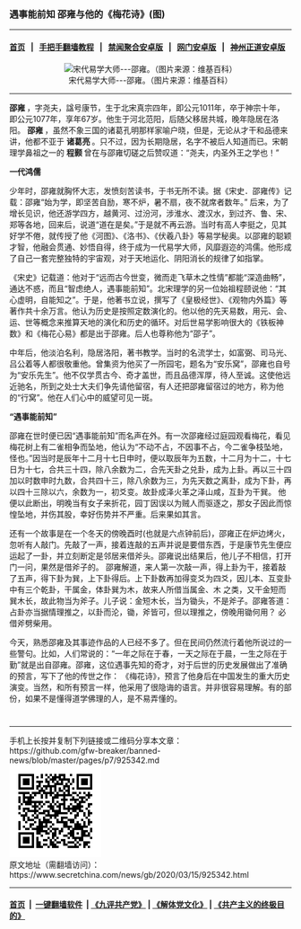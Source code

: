 ### 遇事能前知 邵雍与他的《梅花诗》(图)
------------------------

#### [首页](https://github.com/gfw-breaker/banned-news/blob/master/README.md) &nbsp;&nbsp;|&nbsp;&nbsp; [手把手翻墙教程](https://github.com/gfw-breaker/guides/wiki) &nbsp;&nbsp;|&nbsp;&nbsp; [禁闻聚合安卓版](https://github.com/gfw-breaker/bn-android) &nbsp;&nbsp;|&nbsp;&nbsp; [网门安卓版](https://github.com/oGate2/oGate) &nbsp;&nbsp;|&nbsp;&nbsp; [神州正道安卓版](https://github.com/SzzdOgate/update) 



<div class="article_right" style="fone-color:#000">
 <p style="text-align:center">
  <img alt="宋代易学大师---邵雍。（图片来源：维基百科）" src="http://img2.secretchina.com/pic/2017/6-6/p1730951a700939290-ss.jpg" style="height:337px; width:600px"/>
  <br>
   宋代易学大师---邵雍。（图片来源：维基百科）
   <span id="hideid" name="hideid" style="color:red;display:none;">
    <span href="https://www.secretchina.com">
    </span>
   </span>
  </br>
 </p>
 <div id="txt-mid1-t21-2017">
  

---


  </div>
 </div>
 <p>
  <strong>
   <span href="https://www.secretchina.com/news/gb/tag/邵雍" target="_blank">
    邵雍
   </span>
  </strong>
  ，字尧夫，諡号康节，生于北宋真宗四年，即公元1011年，卒于神宗十年，即公元1077年，享年67岁。他生于河北范阳，后随父移居共城，晚年隐居在洛阳。
  <strong>
   邵雍
  </strong>
  ，虽然不象三国的诸葛孔明那样家喻户晓，但是，无论从才干和品德来讲，他都不亚于
  <strong>
   诸葛亮
  </strong>
  。只不过，因为长期隐居，名字不被后人知道而已。宋朝理学鼻祖之一的
  <strong>
   程颢
  </strong>
  曾在与邵雍切磋之后赞叹道：“尧夫，内圣外王之学也！”
  <span id="hideid" name="hideid" style="color:red;display:none;">
   <span href="https://www.secretchina.com">
   </span>
  </span>
 </p>
 <p>
  <strong>
   一代鸿儒
  </strong>
 </p>
 <p>
  少年时，邵雍就胸怀大志，发愤刻苦读书，于书无所不读。据《宋史．邵雍传》记载：邵雍“始为学，即坚苦自励，寒不炉，暑不扇，夜不就席者数年。” 后来，为了增长见识，他还游学四方，越黄河、过汾河，涉淮水、渡汉水，到过齐、鲁、宋、郑等各地，回来后，说道“道在是矣。”于是就不再云游。当时有高人李挺之，见其好学不倦，就传授了他《河图》、《洛书》、《伏羲八卦》等易学秘奥。以邵雍的聪颖才智，他融会贯通、妙悟自得，终于成为一代易学大师，风靡遐迩的鸿儒。他形成了自己一套完整独特的宇宙观，对于天地运化、阴阳消长的规律了如指掌。
 </p>
 <p>
  《宋史》记载道：他对于“远而古今世变，微而走飞草木之性情”都能“深造曲畅”，通达不惑，而且“智虑绝人，遇事能前知”。北宋理学的另一位始祖程颐说他：“其心虚明，自能知之”。于是，他著书立说，撰写了《皇极经世》、《观物内外篇》等著作共十余万言。他认为历史是按照定数演化的。他以他的先天易数，用元、会、运、世等概念来推算天地的演化和历史的循环。对后世易学影响很大的《铁板神数》和《梅花心易》都是出于邵雍。后人也尊称他为“邵子”。
 </p>
 <p>
  中年后，他淡泊名利，隐居洛阳，著书教学。当时的名流学士，如富弼、司马光、吕公着等人都很敬重他。曾集资为他买了一所园宅，题名为“安乐窝”，邵雍也自号为“安乐先生”。他不仅学贯古今、奇才盖世，而且品德浑厚，待人至诚。这使他远近驰名，所到之处士大夫们争先请他留宿，有人还把邵雍留宿过的地方，称为他的“行窝”。他在人们心中的威望可见一斑。
 </p>
 <p>
  <strong>
   “遇事能前知”
  </strong>
 </p>
 <p>
  邵雍在世时便已因“遇事能前知”而名声在外。有一次邵雍经过庭园观看梅花，看见梅花树上有二雀相争而坠地，他认为“不动不占，不因事不占，今二雀争枝坠地，怪也。”因当时是辰年十二月十七日申时，便以取辰年为五数，十二月为十二，十七日为十七，合共三十四，除八余数为二，合先天卦之兑卦，成为上卦。再以三十四加以时数申时九数，合共四十三，除八余数为三，为先天数之离卦，成为下卦，再以四十三除以六，余数为一，初爻变。故卦成泽火革之泽山咸，互卦为干巽。 他便以此断出，明晚当有女子来折花，园丁因误以为贼人而驱逐之，那女子因此而惊惶坠地，并伤其股，幸好伤势并不严重。后来果如其言。
 </p>
 <p>
  还有一个故事是在一个冬天的傍晚酉时(也就是六点钟前后)，邵雍正在炉边烤火，忽听有人敲门。先敲了一声，接着连敲的五声并说是要借东西，于是康节先生便应运起了一卦，并立刻断定是邻居来借斧头。邵雍说出结果后，他儿子不相信，打开门一问，果然是借斧子的。 邵雍解道，来人第一次敲一声，得上卦为干，接着敲了五声，得下卦为巽，上下卦得后。上下卦数再加得变爻为四爻，因儿本、互变卦中有三个乾卦，干属金，体卦巽为木，故来人所借当属金、木 之类，又干金短而巽木长，故此物当为斧子。儿子说：金短木长，当为锄头，不是斧子。邵雍答道：占卦亦当据情理推之，以卦而沦，锄，斧皆可，但以理推之，傍晚用锄何用？ 必借斧劈柴用。
 </p>
 <p>
  今天，熟悉邵雍及其事迹作品的人已经不多了。但在民间仍然流行着他所说过的一些警句。比如，人们常说的：“一年之际在于春，一天之际在于晨，一生之际在于勤”就是出自邵雍。邵雍，这位遇事先知的奇才，对于后世的历史发展做出了准确的预言，写下了他的传世之作： 《梅花诗》，预言了他身后在中国发生的重大历史演变。当然，和所有预言一样，他采用了很隐诲的语言。并非很容易理解。有的部份，如果不是懂得道学佛理的人，是不易弄懂的。
  <center>
   <div>
    <div id="txt-mid2-t22-2017" style="display: block;  max-height: 351px;  overflow: hidden;">
     <div id="SC-21xxx">
     </div>
     <ins class="adsbygoogle" data-ad-client="ca-pub-1276641434651360" data-ad-format="auto" data-ad-slot="4301710469" data-full-width-responsive="true" style="display:block">
     </ins>
    </div>
   </div>
  </center>
  <div style="padding-top:12px;">
  </div>
 </p>
</div>

<hr/>
手机上长按并复制下列链接或二维码分享本文章：<br/>
https://github.com/gfw-breaker/banned-news/blob/master/pages/p7/925342.md <br/>
<a href='https://github.com/gfw-breaker/banned-news/blob/master/pages/p7/925342.md'><img src='https://github.com/gfw-breaker/banned-news/blob/master/pages/p7/925342.md.png'/></a> <br/>
原文地址（需翻墙访问）：https://www.secretchina.com/news/gb/2020/03/15/925342.html


------------------------
#### [首页](https://github.com/gfw-breaker/banned-news/blob/master/README.md) &nbsp;|&nbsp; [一键翻墙软件](https://github.com/gfw-breaker/nogfw/blob/master/README.md) &nbsp;| [《九评共产党》](https://github.com/gfw-breaker/9ping.md/blob/master/README.md#九评之一评共产党是什么) | [《解体党文化》](https://github.com/gfw-breaker/jtdwh.md/blob/master/README.md) | [《共产主义的终极目的》](https://github.com/gfw-breaker/gczydzjmd.md/blob/master/README.md)


<img src='http://gfw-breaker.win/banned-news/pages/p7/925342.md' width='0px' height='0px'/>